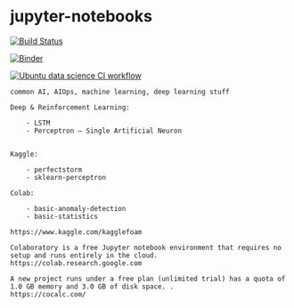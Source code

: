 # jupyter-notebooks

 [![Build Status](https://travis-ci.com/githubfoam/jupyter-notebooks.svg?branch=master)](https://travis-ci.com/githubfoam/jupyter-notebooks)  

[![Binder](https://mybinder.org/badge_logo.svg)](https://mybinder.org/v2/gh/githubfoam/jupyter-notebooks/master)  

[![Ubuntu data science CI workflow](https://github.com/githubfoam/jupyter-notebooks/actions/workflows/ubuntu-workflow.yml/badge.svg?branch=master)](https://github.com/githubfoam/jupyter-notebooks/actions/workflows/ubuntu-workflow.yml)

~~~~
common AI, AIOps, machine learning, deep learning stuff

Deep & Reinforcement Learning:

    - LSTM
    - Perceptron – Single Artificial Neuron


Kaggle:

    - perfectstorm
    - sklearn-perceptron

Colab:

    - basic-anomaly-detection
    - basic-statistics

https://www.kaggle.com/kagglefoam

Colaboratory is a free Jupyter notebook environment that requires no setup and runs entirely in the cloud.
https://colab.research.google.com

A new project runs under a free plan (unlimited trial) has a quota of 1.0 GB memory and 3.0 GB of disk space. .
https://cocalc.com/



~~~~
